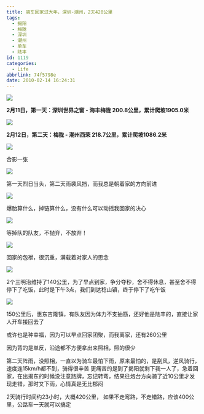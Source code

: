 ```yaml
---
title: 骑车回家过大年，深圳-潮州，2天420公里
tags:
  - 揭阳
  - 梅陇
  - 深圳
  - 潮州
  - 单车
  - 陆丰
id: 1119
categories:
  - Life
abbrlink: 74f5798e
date: 2010-02-14 16:24:31
---
```

![](/images/2010/02/14_201011300028126224_6969.jpg)

**2月11日，第一天：深圳世界之窗 - 海丰梅陇 200.8公里，累计爬坡1905.0米**
<!--more-->
![](/images/2010/02/14_201011300028211584_6970.jpg)

**2月12日，第二天：梅陇 - 潮州西荣 218.7公里，累计爬坡1086.2米**

![](/images/2010/02/14_201011300029263806_6971.jpg)

合影一张

![](/images/2010/02/14_201011300031018271_6972.jpg)

第一天烈日当头，第二天雨袭风挡，而我总是朝着家的方向前进

![](/images/2010/02/14_201011300031280581_6973.jpg)

爆胎算什么，掉链算什么，没有什么可以动摇我回家的决心

![](/images/2010/02/14_201011300032078304_6974.jpg)

等掉队的队友，不抛弃，不放弃！

![](/images/2010/02/14_201011300033033756_6975.jpg)

回家的包袱，很沉重，满载着对家人的思念

![](/images/2010/02/14_201011300033216112_6976.jpg)

2个三明治维持了140公里，为了早点到家，争分夺秒，舍不得休息，甚至舍不得停下了吃饭，此时是下午3点，我们到达稔山镇，终于停下了吃午饭

![](/images/2010/02/14_201011300033408076_6977.jpg)

150公里后，惠东吉隆镇，有队友因为体力不支抽筋，还好他是陆丰的，直接让家人开车接回去了

或许也是种幸福，因为可以早点回家团聚，而我离家，还有260公里

因为背的是单反，沿途都不方便拿出来照相，照的很少

第二天阵雨，没照相，一直以为骑车最怕下雨，原来最怕的，是刮风，逆风骑行，速度连15km/h都不到，骑得很辛苦
更痛苦的是到了揭阳就剩下我一人了，急着回家，在出揭东的时候没注意路牌，忘记转弯，结果往炮台方向骑了近10公里才发现走错，那时又下雨，心情真是无比郁闷

2天骑行时间约23小时，大概420公里，
如果不走弯路，不走错路，应该400公里，公路车一天就可以搞定